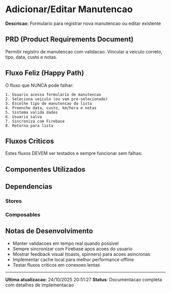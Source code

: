 ﻿# Adicionar/Editar Manutencao

**Descricao**: Formulario para registrar nova manutencao ou editar existente

## PRD (Product Requirements Document)

Permitir registro de manutencao com validacao. Vincular a veiculo correto, tipo, data, custo e notas.

## Fluxo Feliz (Happy Path)

O fluxo que NUNCA pode falhar:

```
1. Usuario acessa formulario de manutencao
2. Seleciona veiculo (ou vem pre-selecionado)
3. Escolhe tipo de manutencao da lista
4. Preenche data, custo, km/hora e notas
5. Sistema valida dados
6. Usuario salva
7. Sincroniza com Firebase
8. Retorna para lista
```

## Fluxos Criticos

Estes fluxos DEVEM ser testados e sempre funcionar sem falhas:



## Componentes Utilizados



## Dependencias

### Stores


### Composables


## Notas de Desenvolvimento

- Manter validacoes em tempo real quando possivel
- Sempre sincronizar com Firebase apos acoes do usuario
- Mostrar feedback visual (toasts, spinners) para acoes asincronas
- Implementar cache local para melhor performance offline
- Testar fluxos criticos em conexoes lentas

---

**Ultima atualizacao**: 24/10/2025 20:51:27
**Status**: Documentacao completa com detalhes de implementacao

